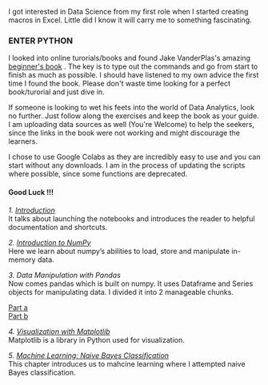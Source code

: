 I got interested in Data Science from my first role when I started creating macros in Excel. Little did I know it will carry me to something fascinating. 

### ENTER PYTHON ###

I looked into online turorials/books and found Jake VanderPlas's amazing [beginner's book](https://jakevdp.github.io/PythonDataScienceHandbook/) . The key is to type out the commands and go from start to finish as much as possible. I should have listened to my own advice the first time I found the book. Please don't waste time looking for a perfect book/turorial and just dive in.

If someone is looking to wet his feets into the world of Data Analytics, look no further. Just follow along the exercises and keep the book as your guide. I am uploading data sources as well (You're Welcome) to help the seekers, since the links in the book were not working and might discourage the learners.

I chose to use Google Colabs as they are incredibly easy to use and you can start without any downloads. I am in the process of updating the scripts where possible, since some functions are deprecated. 

#### Good Luck !!! ####

_1. [Introduction](https://github.com/amzangi/datascience-bootcamp/blob/master/1_Introduction.ipynb)_  
It talks about launching the notebooks and introduces the reader to helpful documentation and shortcuts.

_2. [Introduction to NumPy](https://github.com/amzangi/datascience-bootcamp/blob/master/2_Numpy.ipynb)_  
Here we learn about numpy’s abilities to load, store and manipulate in-memory data.

_3. Data Manipulation with Pandas_  
Now comes pandas which is built on numpy. It uses Dataframe and Series objects for manipulating data. I divided it into 2 manageable chunks.

[Part a](https://github.com/amzangi/datascience-bootcamp/blob/master/3a_Pandas.ipynb)  
[Part b](https://github.com/amzangi/datascience-bootcamp/blob/master/3b_Pandas.ipynb)

_4. [Visualization with Matplotlib](https://github.com/amzangi/datascience-bootcamp/blob/master/4_Matplotlib.ipynb)_  
Matplotlib is a library in Python used for visualization.

_5. [Machine Learning: Naive Bayes Classification](https://github.com/amzangi/datascience-bootcamp/blob/master/5_Machine_Learning_Naive_Bayes.ipynb)_  
This chapter introduces us to mahcine learning where I attempted naive Bayes classification.
